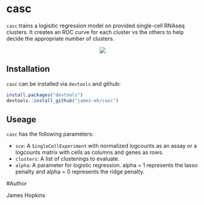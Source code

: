 #  casc

`casc` trains a logisitic regression model on provided single-cell RNAseq clusters. It creates an ROC curve for each cluster vs the others to help decide the appropriate number of clusters.


<div style="text-align:center">
  <img src="https://github.com/jamezeh/casc/raw/master/inst/VOA10286UT_cluster_4.png"  align="middle"/>
</div>


## Installation

`casc` can be installed via `devtools` and github:

``` r
install.packages("devtools") 
devtools::install_github("jamez-eh/casc")
```
## Useage

`casc` has the following parameters:

* `sce`: A `SingleCellExperiment` with normalized logcounts as an assay or a logcounts matrix with cells as columns and genes as rows.
* `clusters`: A list of clusterings to evaluate.
* `alpha`: A parameter for logistic regression. alpha = 1 represents the lasso penalty and alpha = 0 represents the ridge penalty.

#Author

James Hopkins